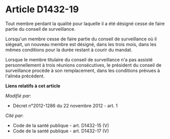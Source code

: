# Article D1432-19

Tout membre perdant la qualité pour laquelle il a été désigné cesse de faire partie du conseil de surveillance. 

Lorsqu'un membre cesse de faire partie du conseil de surveillance où il siégeait, un nouveau membre est désigné, dans les
trois mois, dans les mêmes conditions pour la durée restant à courir du mandat. 

Lorsque le membre titulaire du conseil de surveillance n'a pas assisté personnellement à trois réunions consécutives, le
président du conseil de surveillance procède à son remplacement, dans les conditions prévues à l'alinéa précédent.

**Liens relatifs à cet article**

_Modifié par_:

  - Décret n°2012-1286 du 22 novembre 2012 - art. 1

_Cité par_:

  - Code de la santé publique - art. D1432-15 (V)
  - Code de la santé publique - art. D1432-17 (V)
